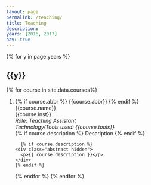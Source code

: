 ```yaml
---
layout: page
permalink: /teaching/
title: Teaching
description: 
years: [2016, 2017]
nav: true
---
```


<div class="publications">

{% for y in page.years %}
  <h2 class="year">{{y}}</h2>
  {% for course in site.data.courses%}
  <ol class="bibliography"><li><div class="row">
  <div class="col-sm-2 abbr">
  {% if course.abbr %}
    <abbr class="badge">{{course.abbr}}</abbr>
  {% endif %}
    </div>  
  <div id="ee3712016" class="col-sm-8">
  <div class="title">{{course.name}}</div>
  <div class="author">{{course.inst}}</div>  
  <div class="periodical">
    <em> Role: Teaching Assistant</em><br>      
        <em>Technology/Tools used: {{course.tools}}</em>
  </div>
    
   <div class="links">  
  {% if course.description %}
      <a class="abstract btn btn-sm z-depth-0" role="button">Description</a>
    {% endif %}  
    </div>
    
      {% if course.description %}
    <div class="abstract hidden">
      <p>{{ course.description }}</p>
    </div>
    {% endif %}  
  </div>
    </li>
  {% endfor %}
{% endfor %}

</div>
